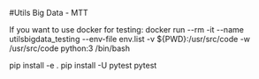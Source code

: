 #Utils Big Data - MTT

If you want to use docker for testing:
docker run --rm -it --name utilsbigdata_testing --env-file env.list -v ${PWD}:/usr/src/code -w /usr/src/code python:3 /bin/bash

pip install -e .
pip install -U pytest
pytest
